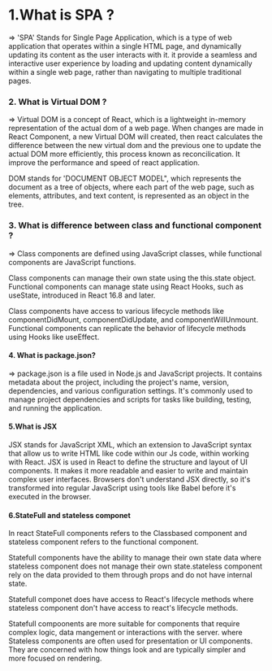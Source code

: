 ### <h1> 1.What is SPA ? </h1> 
=> 
'SPA' Stands for Single Page Application, which is a type of web application that operates within a single HTML  page, and dynamically updating its content as the user interacts with it.
it provide a seamless and interactive user experience by loading and updating content dynamically within a single web page, rather than navigating to multiple traditional pages.



### 2. What is Virtual DOM ? 
=> 
Virtual DOM is a concept of React, which is a lightweight in-memory representation of the actual dom of a web page. When changes are made in React Component, a new Virtual DOM will created, then react calculates the difference between the new virtual dom and the previous one to update the actual DOM more efficiently, this process known as reconcilication. It improve the performance and speed of react application.

DOM stands for 'DOCUMENT OBJECT MODEL", which  represents the document as a tree of objects, where each part of the web page, such as elements, attributes, and text content, is represented as an object in the tree.



### 3. What is difference between class and functional component ?
=> 
Class components are defined using JavaScript classes, while functional components are JavaScript functions.

Class components can manage their own state using the this.state object. Functional components can manage state using React Hooks, such as useState, introduced in React 16.8 and later.

Class components have access to various lifecycle methods like componentDidMount, componentDidUpdate, and componentWillUnmount. Functional components can replicate the behavior of lifecycle methods using Hooks like useEffect.




#### 4. What is package.json?
=>
package.json is a file used in Node.js and JavaScript projects. It contains metadata about the project, including the project's name, version, dependencies, and various configuration settings. It's commonly used to manage project dependencies and scripts for tasks like building, testing, and running the application.



#### 5.What is JSX

JSX stands for JavaScript XML, which an extension to JavaScript syntax that allow us to write HTML like code within our Js code, within working with React.  JSX is used in React to define the structure and layout of UI components. It makes it more readable and easier to write and maintain complex user interfaces. Browsers don't understand JSX directly, so it's transformed into regular JavaScript using tools like Babel before it's executed in the browser.


#### 6.StateFull and stateless componet

In react StateFull components refers to the Classbased component and stateless component refers to the functional component.

Statefull components have the ability to manage their own state data where stateless component does not manage their own state.stateless component rely on the data provided to them through props and do not have internal state.

Statefull componet does have access to React's lifecycle methods where stateless component don't have access to react's lifecycle methods.

Statefull compoonents are more suitable for components that require complex logic, data mangement or interactions with the server. where
  Stateless components are often used for presentation or UI components. They are concerned with how things look and are typically simpler and more focused on rendering.
